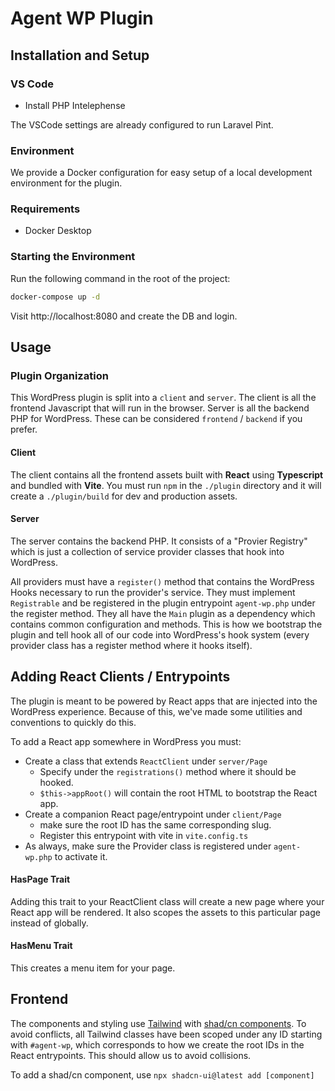 # Agent WP Plugin

## Installation and Setup

### VS Code

- Install PHP Intelephense

The VSCode settings are already configured to run Laravel Pint.

### Environment

We provide a Docker configuration for easy setup of a local development environment for the plugin.

### Requirements

- Docker Desktop

### Starting the Environment

Run the following command in the root of the project:

```bash
docker-compose up -d
```

Visit http://localhost:8080 and create the DB and login.

## Usage

### Plugin Organization

This WordPress plugin is split into a `client` and `server`. The client is all the frontend Javascript that will run in the browser. Server is all the backend PHP for WordPress. These can be considered `frontend` / `backend` if you prefer.

#### Client

The client contains all the frontend assets built with **React** using **Typescript** and bundled with **Vite**. You must run `npm` in the `./plugin` directory and it will create a `./plugin/build` for dev and production assets.

#### Server

The server contains the backend PHP. It consists of a "Provier Registry" which is just a collection of service provider classes that hook into WordPress.

All providers must have a `register()` method that contains the WordPress Hooks necessary to run the provider's service. They must implement `Registrable` and be registered in the plugin entrypoint `agent-wp.php` under the register method. They all have the `Main` plugin as a dependency which contains common configuration and methods. This is how we bootstrap the plugin and tell hook all of our code into WordPress's hook system (every provider class has a register method where it hooks itself).

## Adding React Clients / Entrypoints

The plugin is meant to be powered by React apps that are injected into the WordPress experience. Because of this, we've made some utilities and conventions to quickly do this.

To add a React app somewhere in WordPress you must:

- Create a class that extends `ReactClient` under `server/Page`
  - Specify under the `registrations()` method where it should be hooked.
  - `$this->appRoot()` will contain the root HTML to bootstrap the React app.
- Create a companion React page/entrypoint under `client/Page`
  - make sure the root ID has the same corresponding slug.
  - Register this entrypoint with vite in `vite.config.ts`
- As always, make sure the Provider class is registered under `agent-wp.php` to activate it.

#### HasPage Trait

Adding this trait to your ReactClient class will create a new page where your React app will be rendered. It also scopes the assets to this particular page instead of globally.

#### HasMenu Trait

This creates a menu item for your page.

## Frontend

The components and styling use [Tailwind](https://tailwindcss.com) with [shad/cn components](https://ui.shadcn.com). To avoid conflicts, all Tailwind classes have been scoped under any ID starting with `#agent-wp`, which corresponds to how we create the root IDs in the React entrypoints. This should allow us to avoid collisions.

To add a shad/cn component, use `npx shadcn-ui@latest add [component]`
